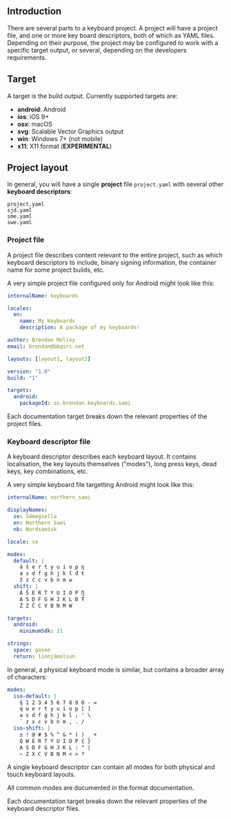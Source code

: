 ## Introduction

There are several parts to a keyboard project. A project will have a project file, and one or more key board descriptors, both of which as YAML files. Depending on their purpose, the project may be configured to work with a specific target output, or several, depending on the developers requirements.

## Target

A target is the build output. Currently supported targets are:

* **android**: Android
* **ios**: iOS 9+
* **osx**: macOS
* **svg**: Scalable Vector Graphics output
* **win**: Windows 7+ (not mobile)
* **x11**: X11 format (**EXPERIMENTAL**)

## Project layout

In general, you will have a single **project** file `project.yaml` with several other **keyboard descriptors**:

    project.yaml
    sjd.yaml
    sme.yaml
    swe.yaml

### Project file

A project file describes content relevant to the entire project, such as which keyboard descriptors to include, binary signing information, the container name for some project builds, etc.

A very simple project file configured only for Android might look like this:

```yaml
internalName: keyboards

locales:
  en:
    name: My Keyboards
    description: A package of my keyboards!

author: Brendan Molloy
email: brendan@bbqsrc.net

layouts: [layout1, layout2]

version: "1.0"
build: "1"

targets:
  android:
    packageId: so.brendan.keyboards.sami
```

Each documentation target breaks down the relevant properties of the project files.

### Keyboard descriptor file

A keyboard descriptor describes each keyboard layout. It contains localisation, the key layouts themselves ("modes"), long press keys, dead keys, key combinations, etc.

A very simple keyboard file targetting Android might look like this:

```yaml
internalName: northern_sami

displayNames:
  se: Sámegiella
  en: Northern Sami
  nb: Nordsamisk

locale: se

modes:
  default: |
    á š e r t y u i o p ŋ
    a s d f g h j k l đ ŧ
    ž z č c v b n m w
  shift: |
    Á Š E R T Y U I O P Ŋ
    A S D F G H J K L Đ Ŧ
    Ž Z Č C V B N M W

targets:
  android:
    minimumSdk: 21

strings:
  space: gaske
  return: linnjámolsun
```

In general, a physical keyboard mode is similar, but contains a broader array of characters:

```yaml
modes:
  iso-default: |
    § 1 2 3 4 5 6 7 8 9 0 - =
    q w e r t y u i o p [ ]
    a s d f g h j k l ; ' \
    ` z x c v b n m , . /
  iso-shift: |
    ± ! @ # $ % ^ & * ( ) _ +
    Q W E R T Y U I O P { }
    A S D F G H J K L : " |
    ~ Z X C V B N M < > ?
```

A single keyboard descriptor can contain all modes for both physical and touch keyboard layouts.

All common modes are documented in the format documentation.

Each documentation target breaks down the relevant properties of the keyboard descriptor files.
